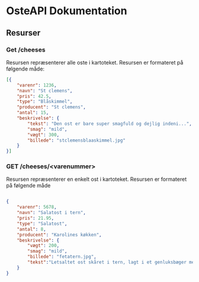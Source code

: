 # OsteAPI Dokumentation

## Resurser

### Get /cheeses 

Resursen repræsenterer alle oste i kartoteket.
Resursen er formateret på følgende måde:

```JSON 
[{
    "varenr": 1236,
    "navn": "St clemens",
    "pris": 42.5,
    "type": "Blåskimmel",
    "producent": "St clemens",
    "antal": 15, 
    "beskrivelse": {
        "tekst": "Den ost er bare super smagfuld og dejlig indeni...",
        "smag": "mild",
        "vægt": 300,
        "billede": "stclemensblaaskimmel.jpg"
    }
}]
```

### GET /cheeses/\<varenummer>

Resursen repræsenterer en enkelt ost i kartoteket.
Resursen er formateret på følgende måde

```JSON

{
    "varenr": 5678,
    "navn": "Salatost i tern",
    "pris": 21.95,
    "type": "Salatost",
    "antal": 8,
    "producent": "Karolines køkken",
    "beskrivelse": {
        "vægt": 200,
        "smag": "mild",
        "billede": "fetatern.jpg",
        "tekst":"Letsaltet ost skåret i tern, lagt i et genluksbæger med si for nem håndtering."
    }
}

```